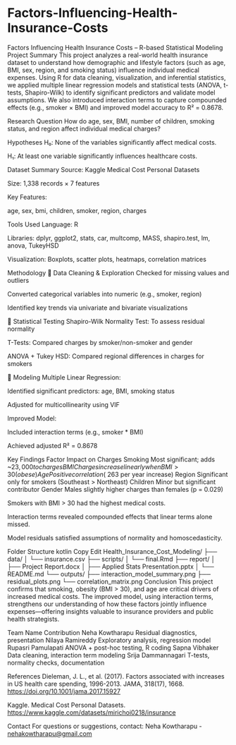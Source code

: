 # Factors-Influencing-Health-Insurance-Costs
Factors Influencing Health Insurance Costs – R-based Statistical Modeling
Project Summary
This project analyzes a real-world health insurance dataset to understand how demographic and lifestyle factors (such as age, BMI, sex, region, and smoking status) influence individual medical expenses. Using R for data cleaning, visualization, and inferential statistics, we applied multiple linear regression models and statistical tests (ANOVA, t-tests, Shapiro-Wilk) to identify significant predictors and validate model assumptions. We also introduced interaction terms to capture compounded effects (e.g., smoker × BMI) and improved model accuracy to R² = 0.8678.

Research Question
How do age, sex, BMI, number of children, smoking status, and region affect individual medical charges?

Hypotheses
H₀: None of the variables significantly affect medical costs.

H₁: At least one variable significantly influences healthcare costs.

Dataset Summary
Source: Kaggle Medical Cost Personal Datasets

Size: 1,338 records × 7 features

Key Features:

age, sex, bmi, children, smoker, region, charges

Tools Used
Language: R

Libraries: dplyr, ggplot2, stats, car, multcomp, MASS, shapiro.test, lm, anova, TukeyHSD

Visualization: Boxplots, scatter plots, heatmaps, correlation matrices

Methodology
🔹 Data Cleaning & Exploration
Checked for missing values and outliers

Converted categorical variables into numeric (e.g., smoker, region)

Identified key trends via univariate and bivariate visualizations

🔹 Statistical Testing
Shapiro-Wilk Normality Test: To assess residual normality

T-Tests: Compared charges by smoker/non-smoker and gender

ANOVA + Tukey HSD: Compared regional differences in charges for smokers

🔹 Modeling
Multiple Linear Regression:

Identified significant predictors: age, BMI, smoking status

Adjusted for multicollinearity using VIF

Improved Model:

Included interaction terms (e.g., smoker * BMI)

Achieved adjusted R² = 0.8678

Key Findings
Factor	Impact on Charges
Smoking	Most significant; adds ~$23,000 to charges
BMI	Charges increase linearly when BMI > 30 (obese)
Age	Positive correlation (~$263 per year increase)
Region	Significant only for smokers (Southeast > Northeast)
Children	Minor but significant contributor
Gender	Males slightly higher charges than females (p = 0.029)

Smokers with BMI > 30 had the highest medical costs.

Interaction terms revealed compounded effects that linear terms alone missed.

Model residuals satisfied assumptions of normality and homoscedasticity.

Folder Structure
kotlin
Copy
Edit
Health_Insurance_Cost_Modeling/
├── data/
│   └── insurance.csv
├── scripts/
│   └── final.Rmd
├── report/
│   ├── Project Report.docx
│   ├── Applied Stats Presentation.pptx
│   └── README.md
└── outputs/
    ├── interaction_model_summary.png
    ├── residual_plots.png
    └── correlation_matrix.png
Conclusion
This project confirms that smoking, obesity (BMI > 30), and age are critical drivers of increased medical costs. The improved model, using interaction terms, strengthens our understanding of how these factors jointly influence expenses—offering insights valuable to insurance providers and public health strategists.

Team
Name	Contribution
Neha Kowtharapu	Residual diagnostics, presentation
Nilaya Ramireddy	Exploratory analysis, regression model
Rupasri Pamulapati	ANOVA + post-hoc testing, R coding
Sapna Vibhaker	Data cleaning, interaction term modeling
Srija Dammannagari	T-tests, normality checks, documentation

References
Dieleman, J. L., et al. (2017). Factors associated with increases in US health care spending, 1996-2013. JAMA, 318(17), 1668. https://doi.org/10.1001/jama.2017.15927

Kaggle. Medical Cost Personal Datasets. https://www.kaggle.com/datasets/mirichoi0218/insurance

Contact
For questions or suggestions, contact:
Neha Kowtharapu - nehakowtharapu@gmail.com
